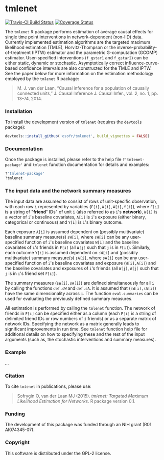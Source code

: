 tmlenet
==========


<!-- [![CRAN_Status_Badge](http://www.r-pkg.org/badges/version/tmlenet)](http://cran.r-project.org/package=tmlenet) -->
<!-- [![](http://cranlogs.r-pkg.org/badges/tmlenet)](http://cran.rstudio.com/web/packages/tmlenet/index.html) -->
[![Travis-CI Build Status](https://travis-ci.org/osofr/tmlenet.svg?branch=master)](https://travis-ci.org/osofr/tmlenet)
[![Coverage Status](https://coveralls.io/repos/osofr/tmlenet/badge.png?branch=master&service=github)](https://coveralls.io/r/osofr/tmlenet?branch=master)

The `tmlenet` R package performs estimation of average causal effects for single time point interventions in network-dependent (non-IID) data. Currently implemented estimation algorithms are the targeted maximum likelihood estimation (TMLE), Horvitz-Thompson or the inverse-probability-of-treatment (IPTW) estimator and the parametric G-computation (GCOMP) estimator. User-specified interventions (`f_gstar1` and `f_gstar2`) can be either static, dynamic or stochastic. Asymptotically correct influence-curve-based confidence intervals are also constructed for the TMLE and IPTW. See the paper below for more information on the estimation methodology employed by the `tmlenet` R package:

> M. J. van der Laan, “Causal inference for a population of causally connected units,” J. Causal Inference J. Causal Infer., vol. 2, no. 1, pp. 13–74, 2014.

### Installation

To install the development version of `tmlenet` (requires the `devtools` package):

```R
devtools::install_github('osofr/tmlenet', build_vignettes = FALSE)
```

### Documentation

Once the package is installed, please refer to the help file `?'tmlenet-package'` and `tmlenet` function documentation for details and examples:

```R
?'tmlenet-package'
?tmlenet
```

### The input data and the network summary measures

The input data are assumed to consist of rows of unit-specific observation, with each row `i` represented by variables (`F[i],W[i],A[i],Y[i]`), where `F[i]` is a string of "__friend__" IDs" of unit `i` (also referred to as `i`'s __network__), `W[i]` is a vector of `i`'s baseline covariates, `A[i]` is `i`'s exposure (either binary, categorical or continuous) and `Y[i]` is `i`'s binary outcome. 

Each exposure `A[i]` is assumed dependent on (possibly multivariate) baseline summary measure(s) `sW[i]`, where `sW[i]` can be any user-specified function of `i`'s baseline covariates `W[i]` and the baseline covariates of `i`'s friends in `F[i]` (all `W[j]` such that `j` is in `F[i]`). Similarly, each outcome `Y[i]` is assumed dependent on `sW[i]` and (possibly multivariate) summary measure(s) `sA[i]`, where `sA[i]` can be any user-specified function of `i`'s baseline covariates and exposure (`W[i],A[i]`) and the baseline covariates and exposures of `i`'s friends (all `W[j],A[j]` such that `j` is in `i`'s friend set `F[i]`). 

The summary measures (`sW[i],sA[i]`) are defined simultaneously for all `i` by calling the functions `def.sW` and `def.sA`. It is assumed that (`sW[i],sA[i]`) have the same dimensionality across `i`. The function `eval.summaries` can be used for evaluating the previously defined summary measures. 

All estimation is performed by calling the `tmlenet` function. The network of friends in `F[i]` can be specified either as a column (each `F[i]` is a string of delimited friend IDs or row numbers of `i` friends) or as a separate matrix of network IDs. Specifying the network as a matrix generally leads to significant improvements in run time. See `tmlenet` function help file for additional details on how to specifying these and the rest of the input arguments (such as, the stochastic interventions and summary measures).


### Example
...

### Citation
To cite `tmlenet` in publications, please use:
> Sofrygin O, van der Laan MJ (2015). *tmlenet: Targeted Maximum Likelihood Estimation for Networks.* R package version 0.1.

### Funding
The development of this package was funded through an NIH grant (R01 AI074345-07).

### Copyright
This software is distributed under the GPL-2 license.
